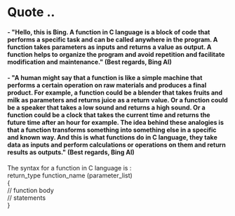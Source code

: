 # Quote ..

#### - "Hello, this is Bing. A function in C language is a block of code that performs a specific task and can be called anywhere in the program. A function takes parameters as inputs and returns a value as output. A function helps to organize the program and avoid repetition and facilitate modification and maintenance." (Best regards, Bing AI)

#### - "A human might say that a function is like a simple machine that performs a certain operation on raw materials and produces a final product. For example, a function could be a blender that takes fruits and milk as parameters and returns juice as a return value. Or a function could be a speaker that takes a low sound and returns a high sound. Or a function could be a clock that takes the current time and returns the future time after an hour for example. The idea behind these analogies is that a function transforms something into something else in a specific and known way. And this is what functions do in C language, they take data as inputs and perform calculations or operations on them and return results as outputs." (Best regards, Bing AI)

The syntax for a function in C language is :  
return_type function_name (parameter_list)  
 {  
 // function body  
 // statements  
 }
